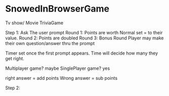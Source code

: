 # SnowedInBrowserGame


Tv show/ Movie TriviaGame

Step 1: Ask The user prompt
  Round 1: Points are worth Normal set = to their value.
  Round 2: Points are doubled
  Round 3: Bonus Round Player may make their own question/answer thru the prompt
  
  Timer set once the first prompt appears. Time will decide how many they get right.
  
  Multiplayer game? maybe
  SinglePlayer game? yes

  right answer = add points
  Wrong answer = sub points

Step 2: 


